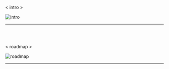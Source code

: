 < intro >

![intro](https://user-images.githubusercontent.com/75867748/103480229-6d019780-4e16-11eb-9f8a-3dab48e1aeef.png)

---

<br />
<br />

< roadmap >

![roadmap](https://user-images.githubusercontent.com/75867748/103480230-6d9a2e00-4e16-11eb-8030-019d5e497f1c.png)

---

<br >
